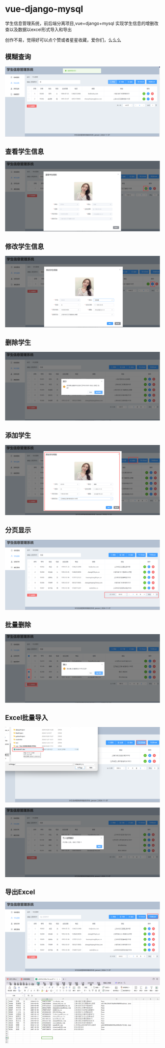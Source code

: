 # vue-django-mysql
学生信息管理系统，前后端分离项目,vue+django+mysql 实现学生信息的增删改查以及数据以excel形式导入和导出

创作不易，觉得好可以点个赞或者星星收藏，爱你们，么么么



## 模糊查询

![image-20241128153251625](%E5%8A%9F%E8%83%BD%E6%BC%94%E7%A4%BA.assets/image-20241128153251625.png)

## 查看学生信息

![image-20241128153551731](%E5%8A%9F%E8%83%BD%E6%BC%94%E7%A4%BA.assets/image-20241128153551731.png)

## 修改学生信息

![image-20241128153701011](%E5%8A%9F%E8%83%BD%E6%BC%94%E7%A4%BA.assets/image-20241128153701011.png)

## 删除学生

![image-20241128153732647](%E5%8A%9F%E8%83%BD%E6%BC%94%E7%A4%BA.assets/image-20241128153732647.png)

## 添加学生

![image-20241128154000911](%E5%8A%9F%E8%83%BD%E6%BC%94%E7%A4%BA.assets/image-20241128154000911.png)

## 分页显示

![image-20241128154100833](%E5%8A%9F%E8%83%BD%E6%BC%94%E7%A4%BA.assets/image-20241128154100833.png)

## 批量删除

![image-20241128154223030](%E5%8A%9F%E8%83%BD%E6%BC%94%E7%A4%BA.assets/image-20241128154223030.png)

## Excel批量导入

![image-20241128154333398](%E5%8A%9F%E8%83%BD%E6%BC%94%E7%A4%BA.assets/image-20241128154333398.png)

![image-20241128154355572](%E5%8A%9F%E8%83%BD%E6%BC%94%E7%A4%BA.assets/image-20241128154355572.png)

## 导出Excel

![image-20241128154444436](%E5%8A%9F%E8%83%BD%E6%BC%94%E7%A4%BA.assets/image-20241128154444436.png)

![image-20241128154549074](%E5%8A%9F%E8%83%BD%E6%BC%94%E7%A4%BA.assets/image-20241128154549074.png)